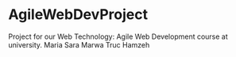 # AgileWebDevProject

Project for our Web Technology: Agile Web Development course at university.
Maria
Sara
Marwa
Truc
Hamzeh
